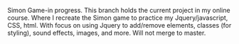 Simon Game-in progress. This branch holds the current project in my online course. Where I recreate the Simon game to practice my Jquery/javascript, CSS, html. With focus on using Jquery to add/remove elements, classes (for styling), sound effects, images, and more. Will not merge to master.
